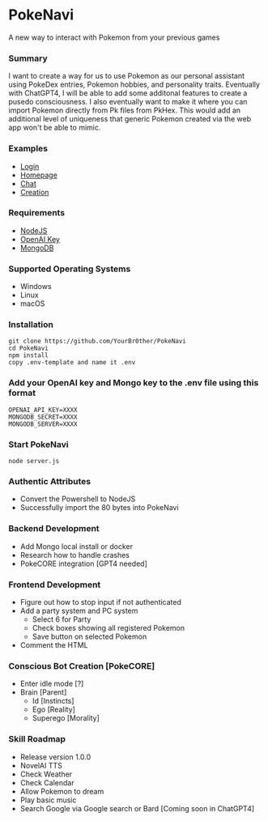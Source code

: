 # PokeNavi
A new way to interact with Pokemon from your previous games

### Summary
I want to create a way for us to use Pokemon as our personal assistant using PokeDex entries, Pokemon hobbies, and personality traits. Eventually with ChatGPT4, I will be able to add some additonal features to create a pusedo consciousness. I also eventually want to make it where you can import Pokemon directly from Pk files from PkHex. This would add an additional level of uniqueness that generic Pokemon created via the web app won't be able to mimic.

### Examples
* [Login](/Example/Login.png)
* [Homepage](/Example/Homepage.png)
* [Chat](/Example/Chat.png)
* [Creation](/Example/Creation.png)

### Requirements
 * [NodeJS](https://nodejs.org/en)
 * [OpenAI Key](https://platform.openai.com/account/api-keys)
 * [MongoDB](https://www.mongodb.com/)

### Supported Operating Systems
 * Windows
 * Linux
 * macOS

### Installation
    git clone https://github.com/YourBr0ther/PokeNavi
    cd PokeNavi
    npm install
    copy .env-template and name it .env

### Add your OpenAI key and Mongo key to the .env file using this format
    OPENAI_API_KEY=XXXX
    MONGODB_SECRET=XXXX
    MONGODB_SERVER=XXXX

### Start PokeNavi
    node server.js

### Authentic Attributes
* Convert the Powershell to NodeJS
* Successfully import the 80 bytes into PokeNavi

### Backend Development
* Add Mongo local install or docker
* Research how to handle crashes
* PokeCORE integration [GPT4 needed]

### Frontend Development
* Figure out how to stop input if not authenticated
* Add a party system and PC system
  * Select 6 for Party
  * Check boxes showing all registered Pokemon
  * Save button on selected Pokemon
* Comment the HTML

### Conscious Bot Creation [PokeCORE]
* Enter idle mode [?]
* Brain [Parent]
  * Id [Instincts]
  * Ego [Reality]
  * Superego [Morality]

### Skill Roadmap
 * Release version 1.0.0
 * NovelAI TTS
 * Check Weather
 * Check Calendar
 * Allow Pokemon to dream
 * Play basic music
 * Search Google via Google search or Bard [Coming soon in ChatGPT4]
